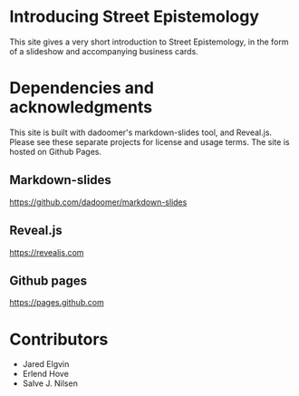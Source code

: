 # Introducing Street Epistemology

This site gives a very short introduction to Street Epistemology, in the
form of a slideshow and accompanying business cards.


# Dependencies and acknowledgments

This site is built with dadoomer's markdown-slides tool, and Reveal.js.
Please see these separate projects for license and usage terms. The site
is hosted on Github Pages.


## Markdown-slides

https://github.com/dadoomer/markdown-slides


## Reveal.js

https://revealjs.com


## Github pages

https://pages.github.com


# Contributors

* Jared Elgvin
* Erlend Hove
* Salve J. Nilsen
